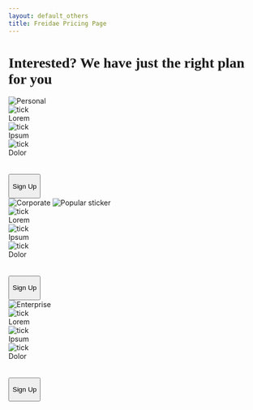 ```yaml
---
layout: default_others
title: Freidae Pricing Page
---
```

<h1 style="font-family: 'Aller';">Interested? We have just the right plan for you</h1>
<div class="col-sm-4 pri-div-dwn">
    <img alt="Personal" id="pr_prsnl" src="/freidae/data/img/Personal.png">
    <br>
    <img class="pri-img" alt="tick" src="/freidae/data/img/Tick_mark.png"><div class="pri-txt">Lorem</div>
    <img class="pri-img" alt="tick" src="/freidae/data/img/Tick_mark.png"><div class="pri-txt">Ipsum</div>
    <img class="pri-img" alt="tick" src="/freidae/data/img/Tick_mark.png"><div class="pri-txt">Dolor</div>
    <br>
    <br>
    <button type="submit" class="btn pri-sbmt" id="pri-sbmt1"><p style="text-align: center;">Sign Up</p></button>
</div>
<div class="col-sm-4">
    <img alt="Corporate" id="pr_crprt" src="/freidae/data/img/Corp.png">
    <img alt="Popular sticker" id="pr_stkr" src="/freidae/data/img/Popular_sticker.png">
    <br>
    <img class="pri-img" alt="tick" src="/freidae/data/img/Tick_mark.png"><div class="pri-txt">Lorem</div>
    <img class="pri-img" alt="tick" src="/freidae/data/img/Tick_mark.png"><div class="pri-txt">Ipsum</div>
    <img class="pri-img" alt="tick" src="/freidae/data/img/Tick_mark.png"><div class="pri-txt">Dolor</div>
    <br>
    <br>
    <button type="submit" class="btn pri-sbmt" id="pri-sbmt2"><p style="text-align: center;">Sign Up</p></button>
</div>
<div class="col-sm-4 pri-div-dwn">
    <img alt="Enterprise" id="pr_entr" src="/freidae/data/img/Enterprise.png">
    <br>
    <img class="pri-img" alt="tick" src="/freidae/data/img/Tick_mark.png"><div class="pri-txt">Lorem</div>
    <img class="pri-img" alt="tick" src="/freidae/data/img/Tick_mark.png"><div class="pri-txt">Ipsum</div>
    <img class="pri-img" alt="tick" src="/freidae/data/img/Tick_mark.png"><div class="pri-txt">Dolor</div>
    <br>
    <br>
    <button type="submit" class="btn pri-sbmt" id="pri-sbmt3"><p style="text-align: center;">Sign Up</p></button>
</div>